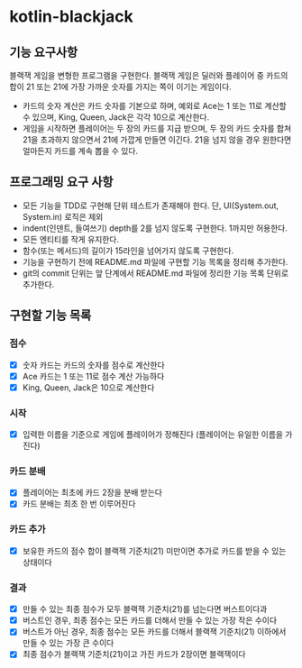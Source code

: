 # kotlin-blackjack

## 기능 요구사항
블랙잭 게임을 변형한 프로그램을 구현한다. 블랙잭 게임은 딜러와 플레이어 중 카드의 합이 21 또는 21에 가장 가까운 숫자를 가지는 쪽이 이기는 게임이다.

 - 카드의 숫자 계산은 카드 숫자를 기본으로 하며, 예외로 Ace는 1 또는 11로 계산할 수 있으며, King, Queen, Jack은 각각 10으로 계산한다.
 - 게임을 시작하면 플레이어는 두 장의 카드를 지급 받으며, 두 장의 카드 숫자를 합쳐 21을 초과하지 않으면서 21에 가깝게 만들면 이긴다. 21을 넘지 않을 경우 원한다면 얼마든지 카드를 계속 뽑을 수 있다.

## 프로그래밍 요구 사항
 - 모든 기능을 TDD로 구현해 단위 테스트가 존재해야 한다. 단, UI(System.out, System.in) 로직은 제외
 - indent(인덴트, 들여쓰기) depth를 2를 넘지 않도록 구현한다. 1까지만 허용한다.
 - 모든 엔티티를 작게 유지한다.
 - 함수(또는 메서드)의 길이가 15라인을 넘어가지 않도록 구현한다.
 - 기능을 구현하기 전에 README.md 파일에 구현할 기능 목록을 정리해 추가한다.
 - git의 commit 단위는 앞 단계에서 README.md 파일에 정리한 기능 목록 단위로 추가한다.

## 구현할 기능 목록
### 점수
 - [x] 숫자 카드는 카드의 숫자를 점수로 계산한다
 - [x] Ace 카드는 1 또는 11로 점수 계산 가능하다
 - [x] King, Queen, Jack은 10으로 계산한다

### 시작
 - [x] 입력한 이름을 기준으로 게임에 플레이어가 정해진다 (플레이어는 유일한 이름을 가진다)

### 카드 분배
 - [x] 플레이어는 최초에 카드 2장을 분배 받는다
 - [x] 카드 분배는 최초 한 번 이루어진다

### 카드 추가
 - [x] 보유한 카드의 점수 합이 블랙잭 기준치(21) 미만이면 추가로 카드를 받을 수 있는 상태이다

### 결과
 - [x] 만들 수 있는 최종 점수가 모두 블랙잭 기준치(21)를 넘는다면 버스트이다과
 - [x] 버스트인 경우, 최종 점수는 모든 카드를 더해서 만들 수 있는 가장 작은 수이다
 - [x] 버스트가 아닌 경우, 최종 점수는 모든 카드를 더해서 블랙잭 기준치(21) 이하에서 만들 수 있는 가장 큰 수이다
 - [x] 최종 점수가 블랙잭 기준치(21)이고 가진 카드가 2장이면 블랙잭이다
